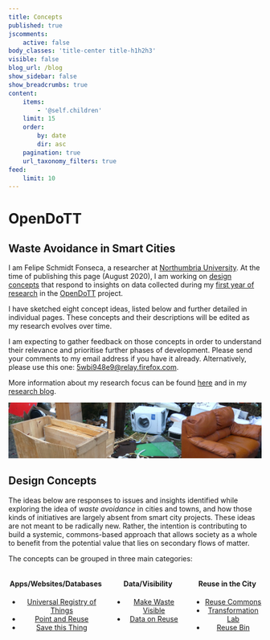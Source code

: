 ```yaml
---
title: Concepts
published: true
jscomments:
    active: false
body_classes: 'title-center title-h1h2h3'
visible: false
blog_url: /blog
show_sidebar: false
show_breadcrumbs: true
content:
    items:
        - '@self.children'
    limit: 15
    order:
        by: date
        dir: asc
    pagination: true
    url_taxonomy_filters: true
feed:
    limit: 10
---
```


# OpenDoTT
## Waste Avoidance in Smart Cities

I am Felipe Schmidt Fonseca, a researcher at [Northumbria University](https://www.northumbria.ac.uk/). At the time of publishing this page (August 2020), I am working on [design concepts](#design-concepts) that respond to insights on data collected during my [first year of research](../opendott/research-progress) in the [OpenDoTT](https://opendott.org) project.

I have sketched eight concept ideas, listed below and further detailed in individual pages. These concepts and their descriptions will be edited as my research evolves over time. 

I am expecting to gather feedback on those concepts in order to understand their relevance and prioritise further phases of development. Please send your comments to my email address if you have it already. Alternatively, please use this one: [5wbi948e9@relay.firefox.com](mailto:5wbi948e9@relay.firefox.com).

More information about my research focus can be found [here](../opendott/focus) and in my [research blog](../opendott).

<a id="design-concepts">![](header-horiz.jpg)</a>

## Design Concepts

The ideas below are responses to issues and insights identified while exploring the idea of *waste avoidance* in cities and towns, and how those kinds of initiatives are largely absent from smart city projects. These ideas are not meant to be radically new. Rather, the intention is contributing to build a systemic, commons-based approach that allows society as a whole to benefit from the potential value that lies on secondary flows of matter.

The concepts can be grouped in three main categories:

<div class="columns" style="text-align: center; margin-bottom: 10px;">

  <div class="column col-4 col-md-6 col-sm-12">
    <h4>
      Apps/Websites/Databases
    </h4>
    <div>
      <ul>
        <li>
          <a href="concepts/universal-registry-things">
          Universal Registry of Things
          </a>
        </li>
        <li>
          <a href="concepts/point-reuse">
          Point and Reuse
          </a>
        </li>
        <li>
          <a href="concepts/save-this-thing">
          Save this Thing
          </a>
        </li>
    </div>
  </div>
  <div class="column col-4 col-md-6 col-sm-12">
    <h4>
      Data/Visibility
    </h4>
    <div>
      <ul>
        <li>
          <a href="concepts/make-waste-visible">
          Make Waste Visible
          </a>
        </li>
        <li>
          <a href="concepts/data-reuse">
          Data on Reuse
          </a>
        </li>
    </div>
  </div>

  <div class="column col-4 col-md-6 col-sm-12">
    <h4>
      Reuse in the City
    </h4>
    <div>
      <ul>
        <li>
          <a href="concepts/reuse-commons">
          Reuse Commons
          </a>
        </li>
        <li>
          <a href="concepts/transformation-lab">
          Transformation Lab
          </a>
        </li>
        <li>
          <a href="concepts/reuse-bin">
          Reuse Bin
          </a>
        </li>
    </div>
  </div>

</div>

